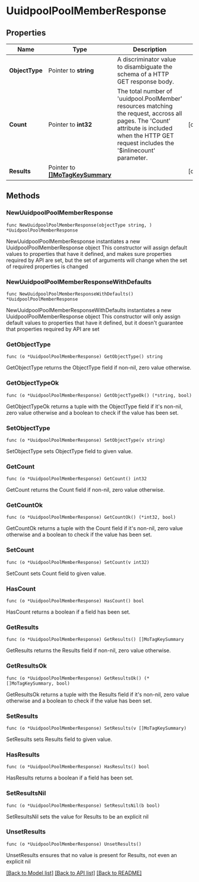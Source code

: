 # UuidpoolPoolMemberResponse

## Properties

Name | Type | Description | Notes
------------ | ------------- | ------------- | -------------
**ObjectType** | Pointer to **string** | A discriminator value to disambiguate the schema of a HTTP GET response body. | 
**Count** | Pointer to **int32** | The total number of &#39;uuidpool.PoolMember&#39; resources matching the request, accross all pages. The &#39;Count&#39; attribute is included when the HTTP GET request includes the &#39;$inlinecount&#39; parameter. | [optional] 
**Results** | Pointer to [**[]MoTagKeySummary**](MoTagKeySummary.md) |  | [optional] 

## Methods

### NewUuidpoolPoolMemberResponse

`func NewUuidpoolPoolMemberResponse(objectType string, ) *UuidpoolPoolMemberResponse`

NewUuidpoolPoolMemberResponse instantiates a new UuidpoolPoolMemberResponse object
This constructor will assign default values to properties that have it defined,
and makes sure properties required by API are set, but the set of arguments
will change when the set of required properties is changed

### NewUuidpoolPoolMemberResponseWithDefaults

`func NewUuidpoolPoolMemberResponseWithDefaults() *UuidpoolPoolMemberResponse`

NewUuidpoolPoolMemberResponseWithDefaults instantiates a new UuidpoolPoolMemberResponse object
This constructor will only assign default values to properties that have it defined,
but it doesn't guarantee that properties required by API are set

### GetObjectType

`func (o *UuidpoolPoolMemberResponse) GetObjectType() string`

GetObjectType returns the ObjectType field if non-nil, zero value otherwise.

### GetObjectTypeOk

`func (o *UuidpoolPoolMemberResponse) GetObjectTypeOk() (*string, bool)`

GetObjectTypeOk returns a tuple with the ObjectType field if it's non-nil, zero value otherwise
and a boolean to check if the value has been set.

### SetObjectType

`func (o *UuidpoolPoolMemberResponse) SetObjectType(v string)`

SetObjectType sets ObjectType field to given value.


### GetCount

`func (o *UuidpoolPoolMemberResponse) GetCount() int32`

GetCount returns the Count field if non-nil, zero value otherwise.

### GetCountOk

`func (o *UuidpoolPoolMemberResponse) GetCountOk() (*int32, bool)`

GetCountOk returns a tuple with the Count field if it's non-nil, zero value otherwise
and a boolean to check if the value has been set.

### SetCount

`func (o *UuidpoolPoolMemberResponse) SetCount(v int32)`

SetCount sets Count field to given value.

### HasCount

`func (o *UuidpoolPoolMemberResponse) HasCount() bool`

HasCount returns a boolean if a field has been set.

### GetResults

`func (o *UuidpoolPoolMemberResponse) GetResults() []MoTagKeySummary`

GetResults returns the Results field if non-nil, zero value otherwise.

### GetResultsOk

`func (o *UuidpoolPoolMemberResponse) GetResultsOk() (*[]MoTagKeySummary, bool)`

GetResultsOk returns a tuple with the Results field if it's non-nil, zero value otherwise
and a boolean to check if the value has been set.

### SetResults

`func (o *UuidpoolPoolMemberResponse) SetResults(v []MoTagKeySummary)`

SetResults sets Results field to given value.

### HasResults

`func (o *UuidpoolPoolMemberResponse) HasResults() bool`

HasResults returns a boolean if a field has been set.

### SetResultsNil

`func (o *UuidpoolPoolMemberResponse) SetResultsNil(b bool)`

 SetResultsNil sets the value for Results to be an explicit nil

### UnsetResults
`func (o *UuidpoolPoolMemberResponse) UnsetResults()`

UnsetResults ensures that no value is present for Results, not even an explicit nil

[[Back to Model list]](../README.md#documentation-for-models) [[Back to API list]](../README.md#documentation-for-api-endpoints) [[Back to README]](../README.md)


